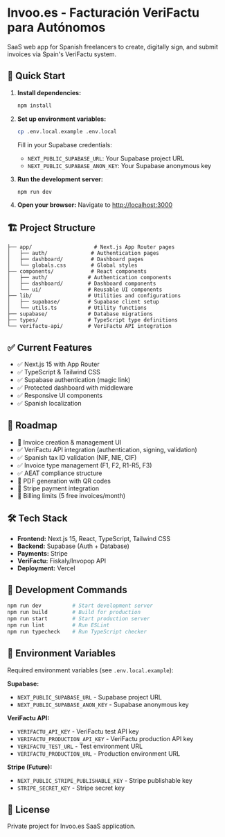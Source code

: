 # Invoo.es - Facturación VeriFactu para Autónomos

SaaS web app for Spanish freelancers to create, digitally sign, and submit invoices via Spain's VeriFactu system.

## 🚀 Quick Start

1. **Install dependencies:**
   ```bash
   npm install
   ```

2. **Set up environment variables:**
   ```bash
   cp .env.local.example .env.local
   ```
   
   Fill in your Supabase credentials:
   - `NEXT_PUBLIC_SUPABASE_URL`: Your Supabase project URL
   - `NEXT_PUBLIC_SUPABASE_ANON_KEY`: Your Supabase anonymous key

3. **Run the development server:**
   ```bash
   npm run dev
   ```

4. **Open your browser:**
   Navigate to [http://localhost:3000](http://localhost:3000)

## 🏗️ Project Structure

```
├── app/                    # Next.js App Router pages
│   ├── auth/              # Authentication pages
│   ├── dashboard/         # Dashboard pages
│   └── globals.css        # Global styles
├── components/            # React components
│   ├── auth/             # Authentication components
│   ├── dashboard/        # Dashboard components
│   └── ui/               # Reusable UI components
├── lib/                  # Utilities and configurations
│   ├── supabase/         # Supabase client setup
│   └── utils.ts          # Utility functions
├── supabase/             # Database migrations
├── types/                # TypeScript type definitions
└── verifactu-api/        # VeriFactu API integration
```

## ✅ Current Features

- ✅ Next.js 15 with App Router
- ✅ TypeScript & Tailwind CSS
- ✅ Supabase authentication (magic link)
- ✅ Protected dashboard with middleware
- ✅ Responsive UI components
- ✅ Spanish localization

## 🚧 Roadmap

- 🚧 Invoice creation & management UI
- ✅ VeriFactu API integration (authentication, signing, validation)
- ✅ Spanish tax ID validation (NIF, NIE, CIF)
- ✅ Invoice type management (F1, F2, R1-R5, F3)
- ✅ AEAT compliance structure
- 🚧 PDF generation with QR codes
- 🚧 Stripe payment integration
- 🚧 Billing limits (5 free invoices/month)

## 🛠️ Tech Stack

- **Frontend:** Next.js 15, React, TypeScript, Tailwind CSS
- **Backend:** Supabase (Auth + Database)
- **Payments:** Stripe
- **VeriFactu:** Fiskaly/Invopop API
- **Deployment:** Vercel

## 📝 Development Commands

```bash
npm run dev          # Start development server
npm run build        # Build for production
npm run start        # Start production server
npm run lint         # Run ESLint
npm run typecheck    # Run TypeScript checker
```

## 🔧 Environment Variables

Required environment variables (see `.env.local.example`):

**Supabase:**
- `NEXT_PUBLIC_SUPABASE_URL` - Supabase project URL
- `NEXT_PUBLIC_SUPABASE_ANON_KEY` - Supabase anonymous key

**VeriFactu API:**
- `VERIFACTU_API_KEY` - VeriFactu test API key
- `VERIFACTU_PRODUCTION_API_KEY` - VeriFactu production API key
- `VERIFACTU_TEST_URL` - Test environment URL
- `VERIFACTU_PRODUCTION_URL` - Production environment URL

**Stripe (Future):**
- `NEXT_PUBLIC_STRIPE_PUBLISHABLE_KEY` - Stripe publishable key
- `STRIPE_SECRET_KEY` - Stripe secret key

## 📄 License

Private project for Invoo.es SaaS application.